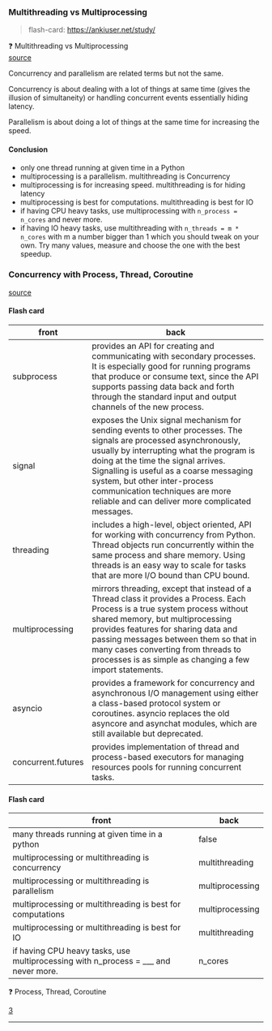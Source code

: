### Multithreading vs Multiprocessing
> flash-card: https://ankiuser.net/study/   

❓ Multithreading vs Multiprocessing   
[source][1]   

Concurrency and parallelism are related terms but not the same.   

Concurrency is about dealing with a lot of things at same time (gives the illusion of simultaneity) or handling concurrent events essentially hiding latency.   

Parallelism is about doing a lot of things at the same time for increasing the speed.

#### Conclusion
- only one thread running at given time in a Python
- multiprocessing is a parallelism. multithreading is Concurrency
- multiprocessing is for increasing speed. multithreading is for hiding latency
- multiprocessing is best for computations. multithreading is best for IO
- if having CPU heavy tasks, use multiprocessing with `n_process = n_cores` and never more.
- if having IO heavy tasks, use multithreading with `n_threads = m * n_cores` with m a number bigger than 1 which you should tweak on your own. Try many values, measure and choose the one with the best speedup.

### Concurrency with Process, Thread, Coroutine
[source][2]

#### Flash card
front  |  back
--|--
subprocess | provides an API for creating and communicating with secondary processes. It is especially good for running programs that produce or consume text, since the API supports passing data back and forth through the standard input and output channels of the new process.
signal |  exposes the Unix signal mechanism for sending events to other processes. The signals are processed asynchronously, usually by interrupting what the program is doing at the time the signal arrives. Signalling is useful as a coarse messaging system, but other inter-process communication techniques are more reliable and can deliver more complicated messages.
threading | includes a high-level, object oriented, API for working with concurrency from Python. Thread objects run concurrently within the same process and share memory. Using threads is an easy way to scale for tasks that are more I/O bound than CPU bound.
multiprocessing |  mirrors threading, except that instead of a Thread class it provides a Process. Each Process is a true system process without shared memory, but multiprocessing provides features for sharing data and passing messages between them so that in many cases converting from threads to processes is as simple as changing a few import statements.
asyncio | provides a framework for concurrency and asynchronous I/O management using either a class-based protocol system or coroutines. asyncio replaces the old asyncore and asynchat modules, which are still available but deprecated.
concurrent.futures | provides implementation of thread and process-based executors for managing resources pools for running concurrent tasks.


#### Flash card
front  |  back
--|--
  many threads running at given time in a python |   false
multiprocessing or multithreading is concurrency |   multithreading
multiprocessing or multithreading is parallelism |   multiprocessing
multiprocessing or multithreading is best for computations |   multiprocessing
multiprocessing or multithreading is best for IO | multithreading
if having CPU heavy tasks, use multiprocessing with n_process = ___ and never more. | n_cores


❓ Process, Thread, Coroutine   

[3][3]

-----
[1]: https://medium.com/contentsquare-engineering-blog/multithreading-vs-multiprocessing-in-python-ece023ad55a
[2]: https://pymotw.com/3/concurrency.html
[3]: https://medium.com/@bfortuner/python-multithreading-vs-multiprocessing-73072ce5600b